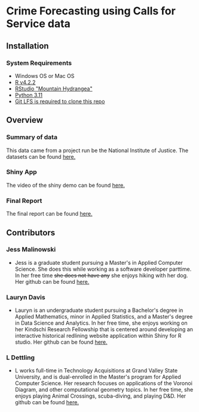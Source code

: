 # Crime Forecasting using Calls for Service data

<!---brief description of project-->

## Installation

### System Requirements

- Windows OS or Mac OS
- [R v4.2.2](https://cran.r-project.org/bin/windows/base/old/4.2.2/)
- [RStudio "Mountain Hydrangea"](https://posit.co/download/rstudio-desktop/)
- [Python 3.11](https://www.python.org/downloads/release/python-3117/)
- [Git LFS is required to clone this repo](https://git-lfs.com/)

## Overview

### Summary of data

<!---data description-->

This data came from a project run be the National Institute of Justice.
The datasets can be found [here.](https://nij.ojp.gov/funding/real-time-crime-forecasting-challenge-posting#data)

### Shiny App

The video of the shiny demo can be found [here.](https://github.com/GVSU-CIS635/gvsu-cis635-term-project-crime-team-lauryn-jess-l/blob/main/Geo_Data/Shiny%20Tutorial.mp4)

### Final Report

The final report can be found [here.](https://github.com/GVSU-CIS635/gvsu-cis635-term-project-crime-team-lauryn-jess-l/blob/main/Final%20Project%20Report.pdf)

## Contributors

### Jess Malinowski

- Jess is a graduate student pursuing a Master's in Applied Computer Science. She does this while working as a software developer parttime. In her free time ~~she does not have any~~ she enjoys hiking with her dog. Her github can be found [here.](https://github.com/j-malino/)

### Lauryn Davis

- Lauryn is an undergraduate student pursuing a Bachelor's degree in Applied Mathematics, minor in Applied Statistics, and a Master's degree in Data Science and Analytics. In her free time, she enjoys working on her Kindschi Research Fellowship that is centered around developing an interactive historical redlining website application within Shiny for R studio. Her github can be found [here.](https://github.com/Ldavis9997)

### L Dettling

- L works full-time in Technology Acquisitions at Grand Valley State University, and is dual-enrolled in the Master's program for Applied Computer Science. Her research focuses on applications of the Voronoi Diagram, and other computational geometry topics. In her free time, she enjoys playing Animal Crossings, scuba-diving, and playing D&D. Her github can be found [here.](https://github.com/tdettling)
